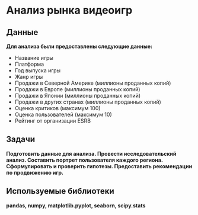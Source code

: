 # Анализ рынка видеоигр

## Данные

**Для анализа были предоставлены следующие данные:**

* Название игры
* Платформа
* Год выпуска игры
* Жанр игры
* Продажи в Северной Америке (миллионы проданных копий)
* Продажи в Европе (миллионы проданных копий)
* Продажи в Японии (миллионы проданных копий)
* Продажи в других странах (миллионы проданных копий)
* Оценка критиков (максимум 100)
* Оценка пользователей (максимум 10)
* Рейтинг от организации ESRB 
    
    
## Задачи
    
**Подготовить данные для анализа. Провести исследовательский анализ. Составить портрет пользователя каждого региона. Сформулировать и проверить гипотезы. Предоставить рекомендации по продвижению игр.**

## Используемые библиотеки

**pandas, numpy, matplotlib.pyplot, seaborn, scipy.stats**
